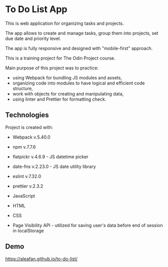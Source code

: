 # To Do List App

This is web application for organizing tasks and projects. 

The app allows to create and manage tasks, group them into projects, set due date and priority level.

The app is fully responsive and designed with "mobile-first" approach.

This is a training project for The Odin Project course. 

Main purpose of this project was to practice: 
* using Webpack for bundling JS modules and assets,
* organizing code into modules to have logical and efficient code structure,
* work with objects for creating and manipulating data,
* using linter and Prettier for formatting check.

## Technologies

Project is created with:
* Webpack v.5.40.0
* npm v.7.7.6
* flatpickr v.4.6.9 - JS datetime picker
* date-fns v.2.23.0 - JS date utility library
* eslint v.7.32.0
* prettier v.2.3.2
* JavaScript
* HTML
* CSS

* Page Visibility API - utilized for saving user's data before end of session in localStorage

## Demo

https://aleafan.github.io/to-do-list/
